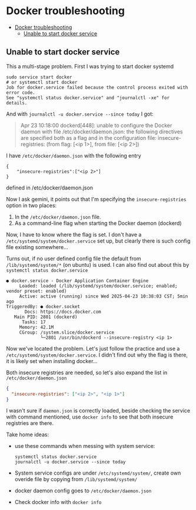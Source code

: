 # Docker troubleshooting

<!--toc:start-->

- [Docker troubleshooting](#docker-troubleshooting)
  - [Unable to start docker service](#unable-to-start-docker-service)
  <!--toc:end-->

## Unable to start docker service

This a multi-stage problem. First I was trying to start docker systemd

```shell
sudo service start docker
# or systemctl start docker
Job for docker.service failed because the control process exited with error code.
See "systemctl status docker.service" and "journalctl -xe" for details.
```

And with `journalctl -u docker.service --since today` I got:

> Apr 23 10:18:00 <machine> dockerd[448]: unable to configure the Docker daemon with file /etc/docker/daemon.json: the following directives are specified both as a flag and in the configuration file: insecure-registries: (from flag: [<ip 1>], from file: [<ip 2>])

I have `/etc/docker/daemon.json` with the following entry

```
{
    "insecure-registries":["<ip 2>"]
}
```

defined in /etc/docker/daemon.json

Now I ask gemini, it points out that
I'm specifying the `insecure-registries` option in two places:

1.  In the `/etc/docker/daemon.json` file.
2.  As a command-line flag when starting the Docker daemon (dockerd)

Now, I have to know where the flag is set. I don't have a `/etc/systemd/system/docker.service` set up,
but clearly there is such config file existing somewhere...

Turns out, if no user defined config file the default from `/lib/systemd/system/*` (on ubuntu)
is used. I can also find out about this by `systemctl status docker.service`

```shell
● docker.service - Docker Application Container Engine
     Loaded: loaded (/lib/systemd/system/docker.service; enabled; vendor preset: enabled)
     Active: active (running) since Wed 2025-04-23 10:38:03 CST; 5min ago
TriggeredBy: ● docker.socket
       Docs: https://docs.docker.com
   Main PID: 2801 (dockerd)
      Tasks: 17
     Memory: 42.1M
     CGroup: /system.slice/docker.service
             └─2801 /usr/bin/dockerd --insecure-registry <ip 1>
```

Now we've located the problem. Let's just follow the practice and use a
`/etc/systemd/system/docker.service`. I didn't find out why the flag is there,
it is likely set when installing docker...

Both insecure registries are needed, so let's also expand the list in `/etc/docker/daemon.json`

```json
{
  "insecure-registries": ["<ip 2>", "<ip 1>"]
}
```

I wasn't sure if `daemon.json` is correctly loaded, beside checking the service
with command mentioned, use `docker info` to see that both insecure registries
are there.

Take home ideas:

- use these commands when messing with system service:

  ```
  systemctl status docker.service
  journalctl -u docker.service --since today
  ```

- System service configs are under `/etc/systemd/system/`, create own overide
  file by copying from `/lib/systemd/system/`
- docker daemon config goes to `/etc/docker/daemon.json`
- Check docker info with `docker info`
